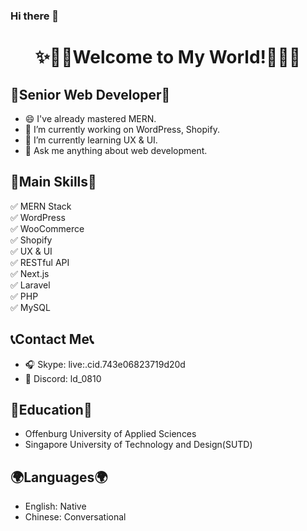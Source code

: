 ### Hi there 👋

<h1 align="center">
  ✨🎉🎊Welcome to My World!🎊🎉✨
</h1>

## 💎Senior Web Developer💎

- 😄 I've already mastered MERN.
- 🔭 I’m currently working on WordPress, Shopify.
- 🌱 I’m currently learning UX & UI.
- 🔔 Ask me anything about web development.

## 🔮Main Skills🔮

✅ MERN Stack<br>
✅ WordPress<br>
✅ WooCommerce<br>
✅ Shopify<br>
✅ UX & UI<br>
✅ RESTful API<br>
✅ Next.js<br>
✅ Laravel<br>
✅ PHP<br>
✅ MySQL<br>

## 📞Contact Me📞

- 🎧 Skype: live:.cid.743e06823719d20d
- 📠 Discord: ld_0810

## 🏫Education🏫

- Offenburg University of Applied Sciences
- Singapore University of Technology and Design(SUTD)

## 🌍Languages🌍

- English: Native
- Chinese: Conversational
